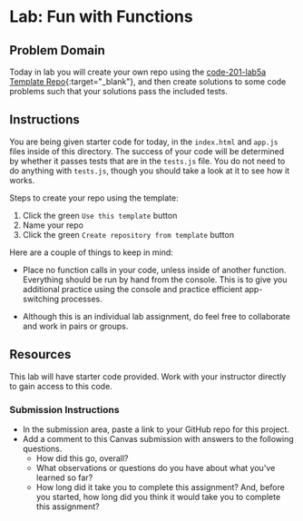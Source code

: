 # Lab: Fun with Functions

## Problem Domain

Today in lab you will create your own repo using the [code-201-lab5a Template Repo](https://github.com/codefellows/code-201-lab5a){:target="_blank"}, and then create solutions to some code problems such that your solutions pass the included tests.

## Instructions

You are being given starter code for today, in the `index.html` and `app.js` files inside of this directory. The success of your code will be determined by whether it passes tests that are in the `tests.js` file. You do not need to do anything with `tests.js`, though you should take a look at it to see how it works.

Steps to create your repo using the template:
  1. Click the green `Use this template` button
  1. Name your repo
  1. Click the green `Create repository from template` button

Here are a couple of things to keep in mind:

* Place no function calls in your code, unless inside of another function. Everything should be run by hand from the console. This is to give you additional practice using the console and practice efficient app-switching processes.

* Although this is an individual lab assignment, do feel free to collaborate and work in pairs or groups.

## Resources

This lab will have starter code provided. Work with your instructor directly to gain access to this code.

### Submission Instructions

- In the submission area, paste a link to your GitHub repo for this project.
- Add a comment to this Canvas submission with answers to the following questions.
  - How did this go, overall?
  - What observations or questions do you have about what you've learned so far?
  - How long did it take you to complete this assignment? And, before you started, how long did you think it would take you to complete this assignment?